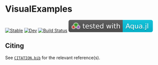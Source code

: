 # VisualExamples

[![Stable](https://img.shields.io/badge/docs-stable-blue.svg)](https://kapple19.github.io/VisualExamples.jl/stable/)
[![Dev](https://img.shields.io/badge/docs-dev-blue.svg)](https://kapple19.github.io/VisualExamples.jl/dev/)
[![Build Status](https://github.com/kapple19/VisualExamples.jl/actions/workflows/CI.yml/badge.svg?branch=main)](https://github.com/kapple19/VisualExamples.jl/actions/workflows/CI.yml?query=branch%3Amain)
[![Aqua](https://raw.githubusercontent.com/JuliaTesting/Aqua.jl/master/badge.svg)](https://github.com/JuliaTesting/Aqua.jl)

## Citing

See [`CITATION.bib`](CITATION.bib) for the relevant reference(s).
